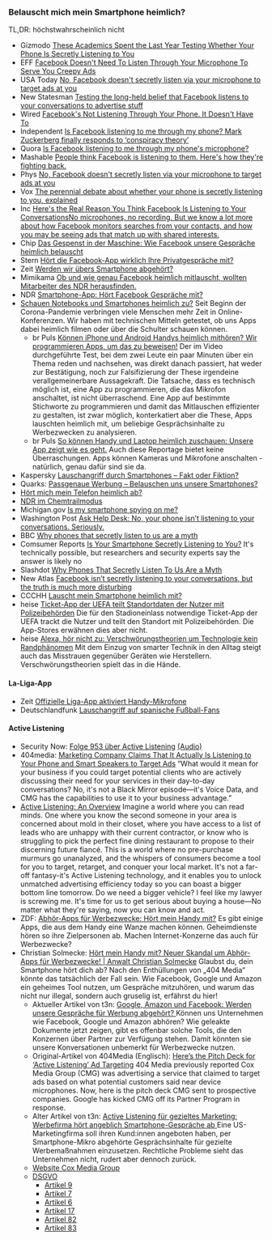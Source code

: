 ### Belauscht mich mein Smartphone heimlich?
TL,DR: höchstwahrscheinlich nicht
* Gizmodo [These Academics Spent the Last Year Testing Whether Your Phone Is Secretly Listening to You](https://gizmodo.com/these-academics-spent-the-last-year-testing-whether-you-1826961188)
* EFF [Facebook Doesn't Need To Listen Through Your Microphone To Serve You Creepy Ads](https://www.eff.org/de/deeplinks/2018/04/facebook-doesnt-need-listen-through-your-microphone-serve-you-creepy-ads)
* USA Today [No, Facebook doesn't secretly listen via your microphone to target ads at you](https://eu.usatoday.com/story/tech/2018/04/10/no-facebook-doesnt-secretly-listen-via-your-microphone-target-ads-you/505257002/)
* New Statesman [Testing the long-held belief that Facebook listens to your conversations to advertise stuff](https://www.newstatesman.com/science-tech/social-media/2018/03/testing-facebook-listens-your-conversations-adverts)
* Wired [Facebook's Not Listening Through Your Phone. It Doesn't Have To](https://www.wired.com/story/facebooks-listening-smartphone-microphone/)
* Independent [Is Facebook listening to me through my phone? Mark Zuckerberg finally responds to ‘conspiracy theory’](https://www.independent.co.uk/life-style/gadgets-and-tech/news/facebook-listening-listen-does-is-microphone-app-phone-mark-zuckerberg-a8299281.html)
* Quora [Is Facebook listening to me through my phone's microphone?](https://www.quora.com/Is-Facebook-listening-to-me-through-my-phones-microphone)
* Mashable [People think Facebook is listening to them. Here's how they're fighting back.](https://mashable.com/2017/11/01/facebook-microphone-spying-ads-preventing)
* Phys [No, Facebook doesn't secretly listen via your microphone to target ads at you](https://m.phys.org/news/2018-04-facebook-doesnt-secretly-microphone-ads.html)
* Vox [The perennial debate about whether your phone is secretly listening to you, explained](https://www.vox.com/the-goods/2018/12/28/18158968/facebook-microphone-tapping-recording-instagram-ads)
* Inc [Here's the Real Reason You Think Facebook Is Listening to Your ConversationsNo microphones, no recording. But we know a lot more about how Facebook monitors searches from your contacts, and how you may be seeing ads that match up with shared interests.](https://www.inc.com/john-brandon/heres-real-reason-you-think-facebook-is-listening-to-your-conversations.html)
* Chip [Das Gespenst in der Maschine: Wie Facebook unsere Gespräche heimlich belauscht](https://www.chip.de/news/Wie-Facebook-unsere-Gespraeche-heimlich-belauscht_131223311.html)
* Stern [Hört die Facebook-App wirklich Ihre Privatgespräche mit?](https://www.stern.de/digital/smartphones/facebook--lauscht-die-smartphone-app-wirklich-bei-gespraechen-mit--7488112.html)
* Zeit [Werden wir übers Smartphone abgehört?](https://www.zeit.de/digital/2019-08/facebook-smartphone-apps-illegales-abhoeren-mikrofon-werbung/komplettansicht)
* Mimikama [Ob und wie genau Facebook heimlich mitlauscht, wollten Mitarbeiter des NDR herausfinden.](https://www.mimikama.at/facebook-auf-dem-pruefstand-lauscht-das-unternehmen-mit/)
* NDR [Smartphone-App: Hört Facebook Gespräche mit?](https://www.ndr.de/ratgeber/verbraucher/Smartphone-App-Hoert-Facebook-Gespraeche-mit,facebook2806.html)
* [Schauen Notebooks und Smartphones heimlich zu?](https://medium.com/br-next/schauen-notebooks-und-smartphones-heimlich-zu-ff1e516579a) Seit Beginn der Corona-Pandemie verbringen viele Menschen mehr Zeit in Online-Konferenzen. Wir haben mit technischen Mitteln getestet, ob uns Apps dabei heimlich filmen oder über die Schulter schauen können.
    * br Puls [Können iPhone und Android Handys heimlich mithören? Wir programmieren Apps, um das zu beweisen!](https://www.youtube.com/watch?v=rX2tK-qSVpk) Der im Video durchgeführte Test, bei dem zwei Leute ein paar Minuten über ein Thema reden und nachsehen, was direkt danach passiert, hat weder zur Bestätigung, noch zur Falsifizierung der These irgendeine verallgemeinerbare Aussagekraft. Die Tatsache, dass es technisch möglich ist, eine App zu programmieren, die das Mikrofon anschaltet, ist nicht überraschend. Eine App auf bestimmte Stichworte zu programmieren und damit das Mitlauschen effizienter zu gestalten, ist zwar möglich, konterkatiert aber die These, Apps lauschten heimlich mit, um beliebige Gesprächsinhalte zu Werbezwecken zu analysieren.
    * br Puls [So können Handy und Laptop heimlich zuschauen: Unsere App zeigt wie es geht.](https://www.youtube.com/watch?v=YGKY_F50I_8) Auch diese Reportage bietet keine Überraschungen. Apps können Kameras und Mikrofone anschalten - natürlich, genau dafür sind sie da.
* Kaspersky [Lauschangriff durch Smartphones – Fakt oder Fiktion?](https://www.kaspersky.de/blog/smartphones-eavesdropping/19862/)
* Quarks: [Passgenaue Werbung – Belauschen uns unsere Smartphones? ](https://www.quarks.de/podcast/quarks-daily-spezial-folge-66-passgenaue-werbung-belauschen-uns-unsere-smartphones/)
* [Hört mich mein Telefon heimlich ab?](https://ohmyroot.wordpress.com/2023/01/21/hort-mich-mein-telefon-heimlich-ab/)
* [NDR im Chemtrailmodus](https://ohmyroot.wordpress.com/2018/08/05/ndr-im-chemtrailmodus/)
* Michigan.gov [Is my smartphone spying on me?](https://www.michigan.gov/ag/consumer-protection/consumer-alerts/consumer-alerts/shopping/is-my-smartphone-spying-on-me)
* Washington Post [Ask Help Desk: No, your phone isn’t listening to your conversations. Seriously.](https://www.washingtonpost.com/technology/2021/11/12/phone-audio-targeting-privacy/)
* BBC [Why phones that secretly listen to us are a myth](https://www.bbc.com/news/technology-49585682)
* Comsumer Reports [Is Your Smartphone Secretly Listening to You?](https://www.consumerreports.org/smartphones/is-your-smartphone-secretly-listening-to-you/) It's technically possible, but researchers and security experts say the answer is likely no
* Slashdot [Why Phones That Secretly Listen To Us Are a Myth](https://yro.slashdot.org/story/19/09/06/168214/why-phones-that-secretly-listen-to-us-are-a-myth)
* New Atlas [Facebook isn’t secretly listening to your conversations, but the truth is much more disturbing](https://newatlas.com/computers/facebook-not-secretly-listening-conversations/)
* CCCHH [Lauscht mein Smartphone heimlich mit?](https://media.ccc.de/v/ccchh-extras-56164-lauscht-mein-smartpho)
* heise [Ticket-App der UEFA teilt Standortdaten der Nutzer mit Polizeibehörden](https://www.heise.de/news/Ticket-App-der-UEFA-teilt-Standortdaten-der-Nutzer-mit-Polizeibehoerden-9790495.html) Die für den Stadioneinlass notwendige Ticket-App der UEFA trackt die Nutzer und teilt den Standort mit Polizeibehörden. Die App-Stores erwähnen dies aber nicht.
* heise [Alexa, hör nicht zu: Verschwörungstheorien um Technologie kein Randphänomen](https://www.heise.de/news/Studie-Technik-geraet-zunehmend-in-den-Fokus-von-Verschwoerungstheorien-9818483.html) Mit dem Einzug von smarter Technik in den Alltag steigt auch das Misstrauen gegenüber Geräten wie Herstellern. Verschwörungstheorien spielt das in die Hände.

#### La-Liga-App
* Zeit [Offizielle Liga-App aktiviert Handy-Mikrofone](https://www.zeit.de/digital/datenschutz/2018-06/la-liga-app-spanien-fussball-dsgvo-pay-tv-lizenz-betrug)
* Deutschlandfunk [Lauschangriff auf spanische Fußball-Fans](https://www.deutschlandfunk.de/liga-app-lauschangriff-auf-spanische-fussball-fans-100.html)

#### Active Listening
* Security Now: [Folge 953 über Active Listening](https://www.grc.com/sn/sn-953-notes.pdf) [(Audio)](https://twit.tv/shows/security-now/episodes/953)
* 404media: [Marketing Company Claims That It Actually Is Listening to Your Phone and Smart Speakers to Target Ads](https://www.404media.co/cmg-cox-media-actually-listening-to-phones-smartspeakers-for-ads-marketing/) “What would it mean for your business if you could target potential clients who are actively discussing their need for your services in their day-to-day conversations? No, it's not a Black Mirror episode—it's Voice Data, and CMG has the capabilities to use it to your business advantage.”
* [Active Listening: An Overview](https://web.archive.org/web/20231214235444/https://www.cmglocalsolutions.com/blog/active-listening-an-overview) Imagine a world where you can read minds.  One where you know the second someone in your area is concerned about mold in their closet, where you have access to a list of leads who are unhappy with their current contractor, or know who is struggling to pick the perfect fine dining restaurant to propose to their discerning future fiancé. This is a world where no pre-purchase murmurs go unanalyzed, and the whispers of consumers become a tool for you to target, retarget, and conquer your local market. It's not a far-off fantasy-it's Active Listening technology, and it enables you to unlock unmatched advertising efficiency today so you can boast a bigger bottom line tomorrow. Do we need a bigger vehicle? I feel like my lawyer is screwing me. It's time for us to get serious about buying a house—No matter what they're saying, now you can know and act.
* ZDF: [Abhör-Apps für Werbezwecke: Hört mein Handy mit?](https://www.zdf.de/nachrichten/panorama/handy-sprachdaten-abhoeren-werbeanzeigen-konzerne-100.html) Es gibt einige Apps, die aus dem Handy eine Wanze machen können. Geheimdienste hören so ihre Zielpersonen ab. Machen Internet-Konzerne das auch für Werbezwecke?
* Christian Solmecke: [Hört mein Handy mit? Neuer Skandal um Abhör-Apps für Werbezwecke! | Anwalt Christian Solmecke](https://www.youtube.com/watch?v=wFRt5WbGa5Y) Glaubst du, dein Smartphone hört dich ab? Nach den Enthüllungen von „404 Media“ könnte das tatsächlich der Fall sein. Wie Facebook, Google und Amazon ein geheimes Tool nutzen, um Gespräche mitzuhören, und warum das nicht nur illegal, sondern auch gruselig ist, erfährst du hier!
  * Aktueller Artikel von t3n: [Google, Amazon und Facebook: Werden unsere Gespräche für Werbung abgehört? ](https://t3n.de/news/google-amazon-facebook-abhoeren-fuer-werbung-1644060/) Können uns Unternehmen wie Facebook, Google und Amazon abhören? Wie geleakte Dokumente jetzt zeigen, gibt es offenbar solche Tools, die den Konzernen über Partner zur Verfügung stehen. Damit könnten sie unsere Konversationen unbemerkt für Werbezwecke nutzen. 
  * Original-Artikel von 404Media (Englisch): [Here’s the Pitch Deck for ‘Active Listening’ Ad Targeting](https://www.404media.co/heres-the-pitch-deck-for-active-listening-ad-targeting/) 404 Media previously reported Cox Media Group (CMG) was advertising a service that claimed to target ads based on what potential customers said near device microphones. Now, here is the pitch deck CMG sent to prospective companies. Google has kicked CMG off its Partner Program in response.
  * Alter Artikel von t3n: [Active Listening für gezieltes Marketing: Werbefirma hört angeblich Smartphone-Gespräche ab ](https://t3n.de/news/active-listening-marketing-werbefirma-smartphone-1597316/) Eine US-Marketingfirma soll ihren Kund:innen angeboten haben, per Smartphone-Mikro abgehörte Gesprächsinhalte für gezielte Werbemaßnahmen einzusetzen. Rechtliche Probleme sieht das Unternehmen nicht, rudert aber dennoch zurück. 
  * [Website Cox Media Group](https://www.cmg.com/)
  * [DSGVO](https://dsgvo-gesetz.de)
    * [Artikel 9](https://dsgvo-gesetz.de/art-9-dsgvo/)
    * [Artikel 7](https://dsgvo-gesetz.de/art-7-dsgvo/)
    * [Artikel 6](https://dsgvo-gesetz.de/art-6-dsgvo/)
    * [Artikel 17](https://dsgvo-gesetz.de/art-17-dsgvo/)
    * [Artikel 82](https://dsgvo-gesetz.de/art-82-dsgvo/)
    * [Artikel 83](https://dsgvo-gesetz.de/art-83-dsgvo/)
